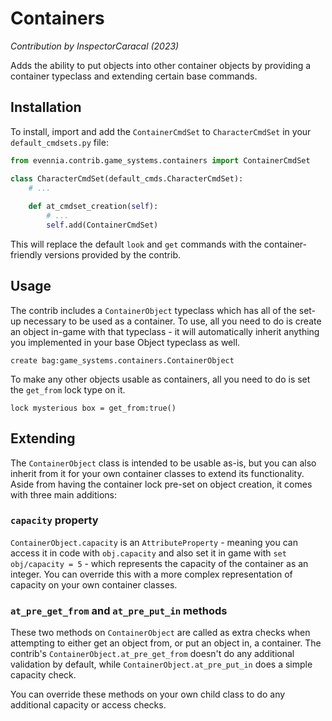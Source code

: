 # Containers
*Contribution by InspectorCaracal (2023)*

Adds the ability to put objects into other container objects by providing a container typeclass and extending certain base commands.

## Installation

To install, import and add the `ContainerCmdSet` to `CharacterCmdSet` in your `default_cmdsets.py` file:

```python
from evennia.contrib.game_systems.containers import ContainerCmdSet

class CharacterCmdSet(default_cmds.CharacterCmdSet):
    # ...
    
    def at_cmdset_creation(self):
        # ...
        self.add(ContainerCmdSet)
```

This will replace the default `look` and `get` commands with the container-friendly versions provided by the contrib.

## Usage

The contrib includes a `ContainerObject` typeclass which has all of the set-up necessary to be used as a container. To use, all you need to do is create an object in-game with that typeclass - it will automatically inherit anything you implemented in your base Object typeclass as well.

    create bag:game_systems.containers.ContainerObject

To make any other objects usable as containers, all you need to do is set the `get_from` lock type on it.

    lock mysterious box = get_from:true()

## Extending

The `ContainerObject` class is intended to be usable as-is, but you can also inherit from it for your own container classes to extend its functionality. Aside from having the container lock pre-set on object creation, it comes with three main additions:

### `capacity` property

`ContainerObject.capacity` is an `AttributeProperty` - meaning you can access it in code with `obj.capacity` and also set it in game with `set obj/capacity = 5` - which represents the capacity of the container as an integer. You can override this with a more complex representation of capacity on your own container classes.

### `at_pre_get_from` and `at_pre_put_in` methods

These two methods on `ContainerObject` are called as extra checks when attempting to either get an object from, or put an object in, a container. The contrib's `ContainerObject.at_pre_get_from` doesn't do any additional validation by default, while `ContainerObject.at_pre_put_in` does a simple capacity check.

You can override these methods on your own child class to do any additional capacity or access checks.